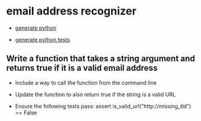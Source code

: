 # email address recognizer

-   [generate python](./problem.py)

-   [generate python tests](./problem.tests.py)

## Write a function that takes a string argument and returns true if it is a valid email address

- Include a way to call the function from the command line
- Update the function to also return true if the string is a valid URL

- Ensure the following tests pass:
    assert is_valid_url("http://missing_tld") == False









